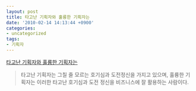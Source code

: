 ```yaml
---
layout: post
title: 타고난 기획자와 훌륭한 기획자는
date: '2010-02-14 14:13:44 +0900'
categories:
- uncategorized
tags:
- 기획자
---
```

[타고난 기획자와 훌륭한 기획자는](http://blog.naver.com/agentlkb/30016641516) 

> 타고난 기획자는 그칠 줄 모르는 호기심과 도전정신을 가지고 있으며, 훌륭한 기획자는 이러한 타고난 호기심과 도전 정신을 비즈니스에 잘 활용하는 사람이다.
